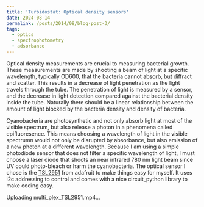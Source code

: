 ```yaml
---
title: 'Turbidostat: Optical density sensors'
date: 2024-08-14
permalink: /posts/2014/08/blog-post-3/
tags:
  - optics
  - spectrophotometry
  - adsorbance
---
```


Optical density measurements are crucial to measuring bacterial growth. These measurements are made by shooting a beam of light at a specific wavelength, typically OD600, that the bacteria cannot absorb, but diffract and scatter. This results in a decrease of light penetration as the light travels through the tube. The penetration of light is measured by a sensor, and the decrease in light detection compared against the bacterial density inside the tube. Naturally there should be a linear relationship between the amount of light blocked by the bacteria density and density of bacteria.

Cyanobacteria are photosynthetic and not only absorb light at most of the visible spectrum, but also release a photon in a phenomena called epifluoresence. This means choosing a wavelength of light in the visible spectrumn would not only be disrupted by absorbance, but also emission of a new photon at a different wavelength. Because I am using a simple photodiode sensor that does not filter a specific wavelength of light, I must choose a laser diode that shoots an near infrared 780 nm light beam since UV could photo-bleach or harm the cyanobacteria. The optical sensor I chose is the [TSL2951](https://cdn-shop.adafruit.com/datasheets/TSL25911_Datasheet_EN_v1.pdf) from adafruit to make things easy for myself. It uses i2c addressing to control and comes with a nice circuit_python library to make coding easy.


Uploading multi_plex_TSL2951.mp4…

